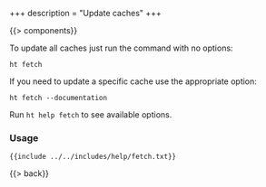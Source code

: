 +++
description = "Update caches"
+++

{{> components}}

To update all caches just run the command with no options:

```text
ht fetch
```

If you need to update a specific cache use the appropriate option:

```text
ht fetch --documentation
```

Run `ht help fetch` to see available options.

### Usage

```text
{{include ../../includes/help/fetch.txt}}
```

{{> back}}
